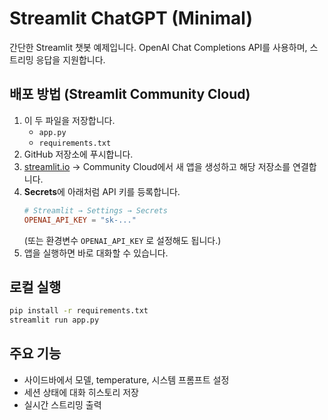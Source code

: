 
# Streamlit ChatGPT (Minimal)

간단한 Streamlit 챗봇 예제입니다. OpenAI Chat Completions API를 사용하며, 스트리밍 응답을 지원합니다.

## 배포 방법 (Streamlit Community Cloud)

1. 이 두 파일을 저장합니다.
   - `app.py`
   - `requirements.txt`
2. GitHub 저장소에 푸시합니다.
3. [streamlit.io](https://streamlit.io) → Community Cloud에서 새 앱을 생성하고 해당 저장소를 연결합니다.
4. **Secrets**에 아래처럼 API 키를 등록합니다.
   ```toml
   # Streamlit → Settings → Secrets
   OPENAI_API_KEY = "sk-..."
   ```
   (또는 환경변수 `OPENAI_API_KEY` 로 설정해도 됩니다.)
5. 앱을 실행하면 바로 대화할 수 있습니다.

## 로컬 실행
```bash
pip install -r requirements.txt
streamlit run app.py
```

## 주요 기능
- 사이드바에서 모델, temperature, 시스템 프롬프트 설정
- 세션 상태에 대화 히스토리 저장
- 실시간 스트리밍 출력
